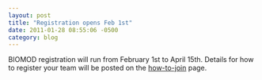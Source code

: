 ```yaml
---
layout: post
title: "Registration opens Feb 1st"
date: 2011-01-28 08:55:06 -0500
category: blog
---
```


BIOMOD registration will run from February 1st to April 15th. Details for how to register your team will be posted on the <a href="/how-join">how-to-join</a> page.
